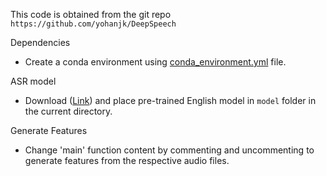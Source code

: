 This code is obtained from the  git repo `https://github.com/yohanjk/DeepSpeech`

Dependencies
- Create a conda environment using [conda_environment.yml](conda_environment.yml) file.

ASR model
- Download ([Link](https://drive.google.com/file/d/16buBMXCt_KqjKBhESomU2XOBSt_RkYIy/view?usp=sharing)) and place pre-trained English model in `model` folder in the current directory. 

Generate Features
- Change 'main' function content by commenting and uncommenting to generate features from the respective audio files.